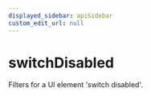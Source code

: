 ```yaml
---
displayed_sidebar: apiSidebar
custom_edit_url: null
---
```

# switchDisabled

Filters for a UI element 'switch disabled'.

